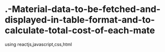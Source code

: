# .-Material-data-to-be-fetched-and-displayed-in-table-format-and-to-calculate-total-cost-of-each-mate
using reactjs,javascript,css,html

